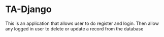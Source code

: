 # TA-Django
This is an application that allows user to do register and login. Then allow any logged in user to delete or update a record from the database
